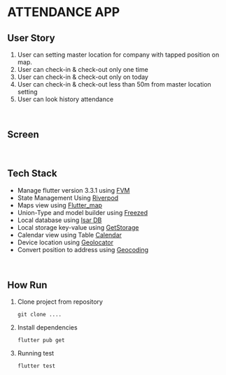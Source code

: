 # ATTENDANCE APP

## User Story

1. User can setting master location for company with tapped position on map.
2. User can check-in & check-out only one time
2. User can check-in & check-out only on today
3. User can check-in & check-out less than 50m from master location setting
3. User can look history attendance

<br/>

## Screen

<br/>

## Tech Stack

* Manage flutter version 3.3.1 using [FVM]()
* State Management Using [Riverpod]()
* Maps view using [Flutter_map]()
* Union-Type and model builder using [Freezed]()
* Local database using [Isar DB]()
* Local storage key-value using [GetStorage]()
* Calendar view using Table [Calendar]()
* Device location using [Geolocator]()
* Convert position to address using [Geocoding]()

<br/>

## How Run
1. Clone project from repository
    ```git
    git clone .... 
    ```
2. Install dependencies
    ```git
    flutter pub get 
    ```
3. Running test
    ```git
    flutter test
    ```